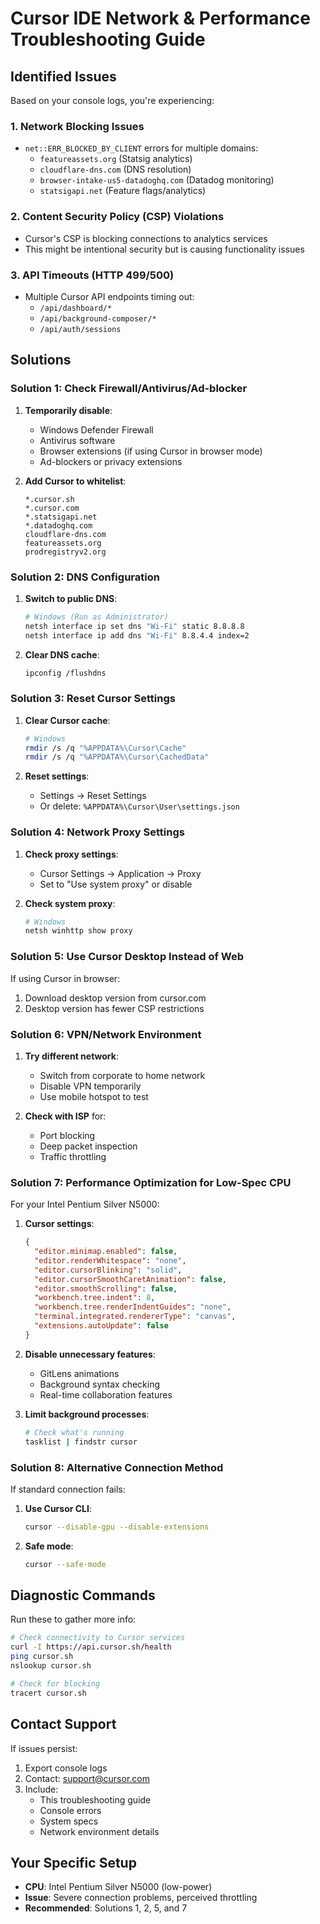 # Cursor IDE Network & Performance Troubleshooting Guide

## Identified Issues

Based on your console logs, you're experiencing:

### 1. **Network Blocking Issues**
- `net::ERR_BLOCKED_BY_CLIENT` errors for multiple domains:
  - `featureassets.org` (Statsig analytics)
  - `cloudflare-dns.com` (DNS resolution)
  - `browser-intake-us5-datadoghq.com` (Datadog monitoring)
  - `statsigapi.net` (Feature flags/analytics)

### 2. **Content Security Policy (CSP) Violations**
- Cursor's CSP is blocking connections to analytics services
- This might be intentional security but is causing functionality issues

### 3. **API Timeouts (HTTP 499/500)**
- Multiple Cursor API endpoints timing out:
  - `/api/dashboard/*`
  - `/api/background-composer/*`
  - `/api/auth/sessions`

## Solutions

### Solution 1: Check Firewall/Antivirus/Ad-blocker

1. **Temporarily disable**:
   - Windows Defender Firewall
   - Antivirus software
   - Browser extensions (if using Cursor in browser mode)
   - Ad-blockers or privacy extensions

2. **Add Cursor to whitelist**:
   ```
   *.cursor.sh
   *.cursor.com
   *.statsigapi.net
   *.datadoghq.com
   cloudflare-dns.com
   featureassets.org
   prodregistryv2.org
   ```

### Solution 2: DNS Configuration

1. **Switch to public DNS**:
   ```bash
   # Windows (Run as Administrator)
   netsh interface ip set dns "Wi-Fi" static 8.8.8.8
   netsh interface ip add dns "Wi-Fi" 8.8.4.4 index=2
   ```

2. **Clear DNS cache**:
   ```bash
   ipconfig /flushdns
   ```

### Solution 3: Reset Cursor Settings

1. **Clear Cursor cache**:
   ```bash
   # Windows
   rmdir /s /q "%APPDATA%\Cursor\Cache"
   rmdir /s /q "%APPDATA%\Cursor\CachedData"
   ```

2. **Reset settings**:
   - Settings → Reset Settings
   - Or delete: `%APPDATA%\Cursor\User\settings.json`

### Solution 4: Network Proxy Settings

1. **Check proxy settings**:
   - Cursor Settings → Application → Proxy
   - Set to "Use system proxy" or disable

2. **Check system proxy**:
   ```bash
   # Windows
   netsh winhttp show proxy
   ```

### Solution 5: Use Cursor Desktop Instead of Web

If using Cursor in browser:
1. Download desktop version from cursor.com
2. Desktop version has fewer CSP restrictions

### Solution 6: VPN/Network Environment

1. **Try different network**:
   - Switch from corporate to home network
   - Disable VPN temporarily
   - Use mobile hotspot to test

2. **Check with ISP** for:
   - Port blocking
   - Deep packet inspection
   - Traffic throttling

### Solution 7: Performance Optimization for Low-Spec CPU

For your Intel Pentium Silver N5000:

1. **Cursor settings**:
   ```json
   {
     "editor.minimap.enabled": false,
     "editor.renderWhitespace": "none",
     "editor.cursorBlinking": "solid",
     "editor.cursorSmoothCaretAnimation": false,
     "editor.smoothScrolling": false,
     "workbench.tree.indent": 8,
     "workbench.tree.renderIndentGuides": "none",
     "terminal.integrated.rendererType": "canvas",
     "extensions.autoUpdate": false
   }
   ```

2. **Disable unnecessary features**:
   - GitLens animations
   - Background syntax checking
   - Real-time collaboration features

3. **Limit background processes**:
   ```bash
   # Check what's running
   tasklist | findstr cursor
   ```

### Solution 8: Alternative Connection Method

If standard connection fails:

1. **Use Cursor CLI**:
   ```bash
   cursor --disable-gpu --disable-extensions
   ```

2. **Safe mode**:
   ```bash
   cursor --safe-mode
   ```

## Diagnostic Commands

Run these to gather more info:

```bash
# Check connectivity to Cursor services
curl -I https://api.cursor.sh/health
ping cursor.sh
nslookup cursor.sh

# Check for blocking
tracert cursor.sh
```

## Contact Support

If issues persist:
1. Export console logs
2. Contact: support@cursor.com
3. Include:
   - This troubleshooting guide
   - Console errors
   - System specs
   - Network environment details

## Your Specific Setup

- **CPU**: Intel Pentium Silver N5000 (low-power)
- **Issue**: Severe connection problems, perceived throttling
- **Recommended**: Solutions 1, 2, 5, and 7